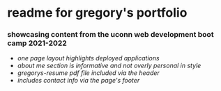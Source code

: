 # readme for gregory's portfolio

### showcasing content from the uconn web development boot camp 2021-2022

- *one page layout highlights deployed applications*
- *about me section is informative and not overly personal in style*
- *gregorys-resume pdf file included via the header*
- *includes contact info via the page's footer*

<placeholder for link>

<placeholder for img>
    